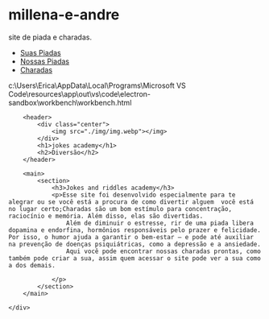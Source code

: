 # millena-e-andre
site de piada e charadas.
<!DOCTYPE html>
<html lang="en">

<head>
    <meta charset="UTF-8">
    <meta http-equiv="X-UA-Compatible" content="IE=edge">
    <meta name="viewport" content="width=device-width, initial-scale=1.0">
    <title>progmedre2A</title>
    <link rel="stylesheet" href="index.css">
</head>

<body>
    <div class="container">
        <nav>
            <ul>
                <li>
                    <a href="index.html">Suas Piadas</a>
                </li>
                <li>
                    <a href="piadas.html">Nossas Piadas</a>
                </li>
                <li>
                  <a href="charadas.html">Charadas</a>
                </li>
            </ul>
        </nav>c:\Users\Erica\AppData\Local\Programs\Microsoft VS Code\resources\app\out\vs\code\electron-sandbox\workbench\workbench.html

        <header>
            <div class="center">
                <img src="./img/img.webp"></img>
            </div>
            <h1>jokes academy</h1>
            <h2>Diversão</h2>
        </header>

        <main>
            <section>
                <h3>Jokes and riddles academy</h3>
                <p>Esse site foi desenvolvido especialmente para te alegrar ou se você está a procura de como divertir alguem  você está no lugar certo;Charadas são um bom estímulo para concentração, raciocínio e memória. Além disso, elas são divertidas.
                    Além de diminuir o estresse, rir de uma piada libera dopamina e endorfina, hormônios responsáveis pelo prazer e felicidade. Por isso, o humor ajuda a garantir o bem-estar – e pode até auxiliar na prevenção de doenças psiquiátricas, como a depressão e a ansiedade.
                    Aqui você pode encontrar nossas charadas prontas, como também pode criar a sua, assim quem acessar o site pode ver a sua como a dos demais.
                
                </p>
            </section>
        </main>

    </div>

</body>

</html>
